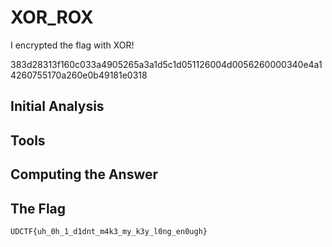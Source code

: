 # XOR_ROX
I encrypted the flag with XOR!

383d28313f160c033a4905265a3a1d5c1d051126004d0056260000340e4a14260755170a260e0b49181e0318

## Initial Analysis 



## Tools 



## Computing the Answer 



## The Flag 
```ObjectScript
UDCTF{uh_0h_1_d1dnt_m4k3_my_k3y_l0ng_en0ugh}
```
